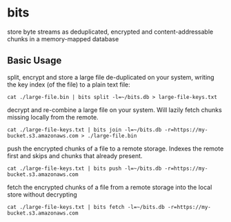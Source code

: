 # bits
store byte streams as deduplicated, encrypted and content-addressable chunks in a memory-mapped database

## Basic Usage

split, encrypt and store a large file de-duplicated on your system, writing the
key index (of the file) to a plain text file:

```
cat ./large-file.bin | bits split -l=~/bits.db > large-file-keys.txt
```

decrypt and re-combine a large file on your system. Will lazily fetch
chunks missing locally from the remote.

```
cat ./large-file-keys.txt | bits join -l=~/bits.db -r=https://my-bucket.s3.amazonaws.com > ./large-file.bin
```

push the encrypted chunks of a file to a remote storage. Indexes the remote
first and skips and chunks that already present.

```
cat ./large-file-keys.txt | bits push -l=~/bits.db -r=https://my-bucket.s3.amazonaws.com
```

fetch the encrypted chunks of a file from a remote storage into the local store
without decrypting

```
cat ./large-file-keys.txt | bits fetch -l=~/bits.db -r=https://my-bucket.s3.amazonaws.com
```
